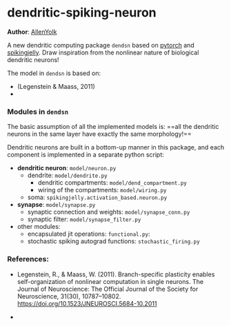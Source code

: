 # dendritic-spiking-neuron

**Author**: [AllenYolk](mailto:huang2627099045@gmail.com)

A new dendritic computing package `dendsn` based on [pytorch](https://github.com/pytorch/pytorch) and [spikingjelly](https://github.com/fangwei123456/spikingjelly).
Draw inspiration from the nonlinear nature of biological dendritic neurons!

The model in `dendsn` is based on:
* (Legenstein & Maass, 2011)
*

### Modules in `dendsn`

The basic assumption of all the implemented models is: ==all the dendritic neurons in the same layer have exactly the same morphology!==

Dendritic neurons are built in a bottom-up manner in this package, and each component is implemented in a separate python script:
* **dendritic neuron**: `model/neuron.py` 
    * dendrite: `model/dendrite.py`
        * dendritic compartments: `model/dend_compartment.py`
        * wiring of the compartments: `model/wiring.py`
    * soma: `spikingjelly.activation_based.neuron.py`
* **synapse**: `model/synapse.py`
    * synaptic connection and weights: `model/synapse_conn.py`
    * synaptic filter: `model/synapse_filter.py`
* other modules: 
    * encapsulated jit operations: `functional.py`: 
    * stochastic spiking autograd functions: `stochastic_firing.py`



### References:
* Legenstein, R., & Maass, W. (2011). Branch-specific plasticity enables self-organization of nonlinear computation in single neurons. The Journal of Neuroscience: The Official Journal of the Society for Neuroscience, 31(30), 10787–10802. https://doi.org/10.1523/JNEUROSCI.5684-10.2011

* 